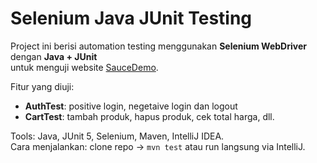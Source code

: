 # Selenium Java JUnit Testing

Project ini berisi automation testing menggunakan **Selenium WebDriver** dengan **Java + JUnit**  
untuk menguji website [SauceDemo](https://www.saucedemo.com/).

Fitur yang diuji:
- **AuthTest**: positive login, negetaive login dan logout
- **CartTest**: tambah produk, hapus produk, cek total harga, dll.

Tools: Java, JUnit 5, Selenium, Maven, IntelliJ IDEA.  
Cara menjalankan: clone repo → `mvn test` atau run langsung via IntelliJ.

